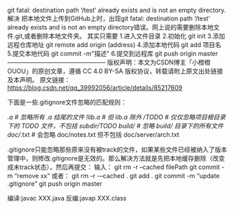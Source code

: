 git fatal: destination path ‘/test’ already exists and is not an empty directory.解决
把本地文件上传到GitHub上时，出现git fatal: destination path ‘/test’ already exists and is not an empty directory错误。网上说的需要删除本地文件.git,或者删除本地文件夹。
其实只需要
1.进入文件目录
2.初始化 git init
3.添加远程仓库地址 git remote add origin (address)
4.添加本地代码 git add 项目名
5.提交本地代码 git commit -m"描述"
6.提交到远程库 git push origin master
————————————————
版权声明：本文为CSDN博主「小橙橙OUOU」的原创文章，遵循 CC 4.0 BY-SA 版权协议，转载请附上原文出处链接及本声明。
原文链接：https://blog.csdn.net/qq_39992056/article/details/85217609

下面是一些.gitignore文件忽略的匹配规则：

*.a       # 忽略所有 .a 结尾的文件
!lib.a    # 但 lib.a 除外
/TODO     # 仅仅忽略项目根目录下的 TODO 文件，不包括 subdir/TODO
build/    # 忽略 build/ 目录下的所有文件
doc/*.txt # 会忽略 doc/notes.txt 但不包括 doc/server/arch.txt

.gitignore只能忽略那些原来没有被track的文件，如果某些文件已经被纳入了版本管理中，则修改.gitignore是无效的。那么解决方法就是先把本地缓存删除（改变成未track状态），然后再提交：
输入：
git rm -r –cached filePath
git commit -m “remove xx”
或者：
git rm -r -–cached .
git add .
git commit -m “update .gitignore”
git push origin master

编译:javac XXX.java
反编:javap XXX.class
